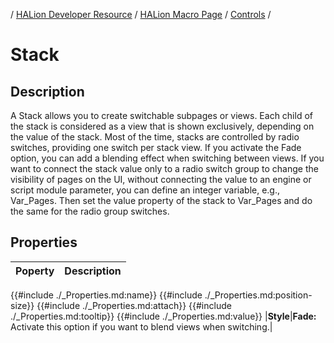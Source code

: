 / [HALion Developer Resource](../../HALion-Developer-Resource.md) / [HALion Macro Page](./HALion-Macro-Page.md) / [Controls](./Controls.md) /

# Stack

## Description

A Stack allows you to create switchable subpages or views. Each child of the stack is considered as a view that is shown exclusively, depending on the value of the stack. Most of the time, stacks are controlled by radio switches, providing one switch per stack view. If you activate the Fade option, you can add a blending effect when switching between views. If you want to connect the stack value only to a radio switch group to change the visibility of pages on the UI, without connecting the value to an engine or script module parameter, you can define an integer variable, e.g., Var_Pages. Then set the value property of the stack to Var_Pages and do the same for the radio group switches.

## Properties

|Poperty|Description|
|:-|:-|
{{#include ./_Properties.md:name}}
{{#include ./_Properties.md:position-size}}
{{#include ./_Properties.md:attach}}
{{#include ./_Properties.md:tooltip}}
{{#include ./_Properties.md:value}}
|**Style**|**Fade:** Activate this option if you want to blend views when switching.|
